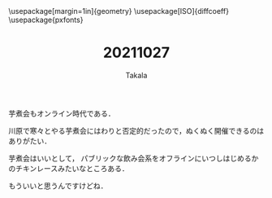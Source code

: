 ﻿---
title: 20211027
yesterday: 20211026
tomorrow: 20211028
days: 670
author: Takala
header-includes:
  - \usepackage[margin=1in]{geometry}
  - \usepackage[ISO]{diffcoeff}
  - \usepackage{pxfonts}
---




芋煮会もオンライン時代である．


川原で寒々とやる芋煮会にはわりと否定的だったので，ぬくぬく開催できるのはありがたい．


芋煮会はいいとして，
パブリックな飲み会系をオフラインにいつしはじめるかのチキンレースみたいなところある．


もういいと思うんですけどね．
